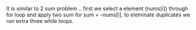 It is similar to 2 sum problem ..
first we select a element (nums[i]) through for loop and apply two sum for sum = -nums[i].
to eleminate duplicates we run extra three while loops.